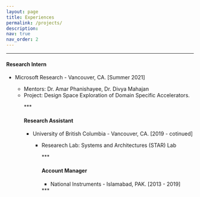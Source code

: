 ```yaml
---
layout: page
title: Experiences
permalink: /projects/
description: 
nav: true
nav_order: 2
---
```


***
#### Research Intern
<ul>
    <li>Microsoft Research - Vancouver, CA. [Summer 2021]</li>
    <ul>
        <li>Mentors: Dr. Amar Phanishayee, Dr. Divya Mahajan</li>
        <li>Project: Design Space Exploration of Domain Specific Accelerators.</li>
    <ul>
</ul>
***

#### Research Assistant
<ul>
    <li>University of British Columbia - Vancouver, CA. [2019 - cotinued]</li>
    <ul>
        <li>Researech Lab: Systems and Architectures (STAR) Lab</li>
    <ul>
</ul>
***

#### Account Manager
<ul>
    <li>National Instruments - Islamabad, PAK. [2013 - 2019]</li>
</ul>
***